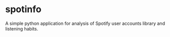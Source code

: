 # spotinfo

A simple python application for analysis of Spotify user accounts library and listening habits.
